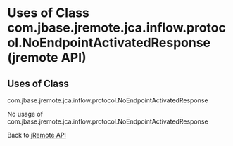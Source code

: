 # Uses of Class com.jbase.jremote.jca.inflow.protocol.NoEndpointActivatedResponse (jremote API)

<PageHeader />

## Uses of Class

com.jbase.jremote.jca.inflow.protocol.NoEndpointActivatedResponse

No usage of com.jbase.jremote.jca.inflow.protocol.NoEndpointActivatedResponse

Back to [jRemote API](./../../README.md)
  
<PageFooter />

